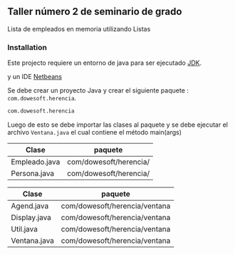 ## Taller número 2 de seminario de grado 

Lista de empleados en memoria
utilizando Listas
     
### Installation

Este projecto requiere un entorno de java para ser ejecutado [JDK](https://www.oracle.com/technetwork/es/java/javase/downloads/index.html).

y un IDE [Netbeans](https://netbeans.org/)

Se debe crear un proyecto Java y crear el siguiente paquete : `com.dowesoft.herencia`.

```sh
com.dowesoft.herencia
```
Luego de esto se debe importar las clases al paquete y se debe ejecutar el archivo `Ventana.java` el cual contiene el método main(args)

| Clase | paquete |
| ------ | ------ |
| Empleado.java | com/dowesoft/herencia/ |
| Persona.java | com/dowesoft/herencia/ |

| Clase | paquete |
| ------ | ------ |
| Agend.java | com/dowesoft/herencia/ventana |
| Display.java | com/dowesoft/herencia/ventana |
| Util.java | com/dowesoft/herencia/ventana |
| Ventana.java | com/dowesoft/herencia/ventana |

